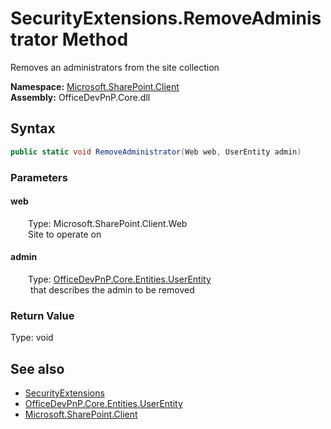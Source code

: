 # SecurityExtensions.RemoveAdministrator Method  
 Removes an administrators from the site collection   

**Namespace:** [Microsoft.SharePoint.Client](Microsoft.SharePoint.Client.md)  
**Assembly:** OfficeDevPnP.Core.dll  
## Syntax
```C#
public static void RemoveAdministrator(Web web, UserEntity admin)
```
### Parameters
#### web  
&emsp;&emsp;Type: Microsoft.SharePoint.Client.Web  
&emsp;&emsp;Site to operate on  

  

#### admin  
&emsp;&emsp;Type: [OfficeDevPnP.Core.Entities.UserEntity](OfficeDevPnP.Core.Entities.UserEntity.md)  
&emsp;&emsp; that describes the admin to be removed  

  

### Return Value
Type: void  

## See also
- [SecurityExtensions](Microsoft.SharePoint.Client.SecurityExtensions.md) 
- [OfficeDevPnP.Core.Entities.UserEntity](OfficeDevPnP.Core.Entities.UserEntity.md)
- [Microsoft.SharePoint.Client](Microsoft.SharePoint.Client.md) 
